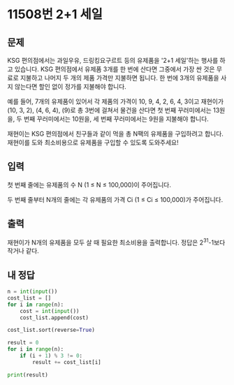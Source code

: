 # 11508번 2+1 세일

## 문제
KSG 편의점에서는 과일우유, 드링킹요구르트 등의 유제품을 '2+1 세일'하는 행사를 하고 있습니다. KSG 편의점에서 유제품 3개를 한 번에 산다면 그중에서 가장 싼 것은 무료로 지불하고 나머지 두 개의 제품 가격만 지불하면 됩니다. 한 번에 3개의 유제품을 사지 않는다면 할인 없이 정가를 지불해야 합니다.

예를 들어, 7개의 유제품이 있어서 각 제품의 가격이 10, 9, 4, 2, 6, 4, 3이고 재현이가 (10, 3, 2), (4, 6, 4), (9)로 총 3번에 걸쳐서 물건을 산다면 첫 번째 꾸러미에서는 13원을, 두 번째 꾸러미에서는 10원을, 세 번째 꾸러미에서는 9원을 지불해야 합니다.

재현이는 KSG 편의점에서 친구들과 같이 먹을 총 N팩의 유제품을 구입하려고 합니다. 재현이를 도와 최소비용으로 유제품을 구입할 수 있도록 도와주세요!

## 입력
첫 번째 줄에는 유제품의 수 N (1 ≤ N ≤ 100,000)이 주어집니다.

두 번째 줄부터 N개의 줄에는 각 유제품의 가격 Ci (1 ≤ Ci ≤ 100,000)가 주어집니다.

## 출력
재현이가 N개의 유제품을 모두 살 때 필요한 최소비용을 출력합니다. 정답은 2<sup>31</sup>-1보다 작거나 같다.


## 내 정답
```Python
n = int(input())
cost_list = []
for i in range(n):
    cost = int(input())
    cost_list.append(cost)

cost_list.sort(reverse=True)

result = 0
for i in range(n):
    if (i + 1) % 3 != 0:
        result += cost_list[i]

print(result)
```